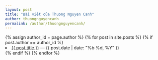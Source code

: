 ```yaml
---
layout: post
title: "Bài viết của Thuong Nguyen Canh"
author: thuongnguyencanh
permalink: /author/thuongnguyencanh/
---
```


<div class="author-archive">
  {% assign author_id = page.author %}
  {% for post in site.posts %}
    {% if post.author == author_id %}
    <li><a href="{{ post.url | relative_url }}">{{ post.title }}</a> — {{ post.date | date: "%b %d, %Y" }}</li>
    {% endif %}
  {% endfor %}
</div>
